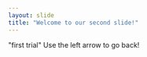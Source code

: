 ```yaml
---
layout: slide
title: "Welcome to our second slide!"
---
```

"first trial"
Use the left arrow to go back!
